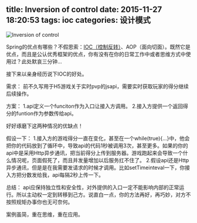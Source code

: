 title: Inversion of control
date: 2015-11-27 18:20:53
tags: ioc
categories: 设计模式
---
![Inversion of control](http://7xnq6l.com1.z0.glb.clouddn.com/ioc.jpg)

Spring的优点有哪些？不假思索：[IOC（控制反转）](http://baike.baidu.com/link?url=CfxqS05F9QAY1-D2Hu4_iE4sn_snM43ySW24TbFQj9k2N2cDA6_RO1xtElZkEpUsUlXcSLoFdA293e3mV6WKpq)、AOP（面向切面）。既然它是优点，而且是公认优秀框架的优点，你有没有在你的日常工作中或者思维方式中使用过？此处默哀三分钟...

<!--more-->

接下来以亲身经历说下IOC的好处。

需求：
前不久写用于H5游戏关于实时pvp的jsapi，需要实时获取玩家的得分继续后续操作。

方案：
1.api定义一个funciton作为入口让接入方调用。
2.接入方提供一个返回得分的funtion作为参数传给api。

好好琢磨下这两种情况的优缺点！

假设一下：
1.接入方的游戏得分一直在变化，甚至在一个while(true){...}中，他会把你的代码放到了循环中，导致api的代码1秒被调用3次，甚至更多。如果的你的api中是采用Http异步通讯，把当前得分上传到服务器。游戏跑起来会导致一个什么情况呢，页面假死了，而且并发量增加以后服务扛不住了。
2.假设api还是Http异步通讯，但是是在我需要发请求的时候才调用。比如setTimeinteval一下，你接入方把分数发给我，api每隔2秒上传一下。

总结：
api应保持独立性和安全性，对外提供的入口一定不能影响内部的正常运行。所以主动权一定到转移到己方。说直白一点，你的方法再好，再巧妙，对方不按照规矩办事你也无可奈何。

案例虽简，重在思维，重在应用。